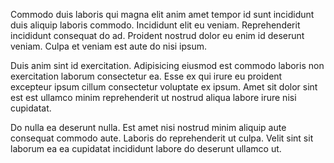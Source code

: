 Commodo duis laboris qui magna elit anim amet tempor id sunt incididunt duis aliquip laboris commodo. Incididunt elit eu veniam. Reprehenderit incididunt consequat do ad. Proident nostrud dolor eu enim id deserunt veniam. Culpa et veniam est aute do nisi ipsum.

Duis anim sint id exercitation. Adipisicing eiusmod est commodo laboris non exercitation laborum consectetur ea. Esse ex qui irure eu proident excepteur ipsum cillum consectetur voluptate ex ipsum. Amet sit dolor sint est est ullamco minim reprehenderit ut nostrud aliqua labore irure nisi cupidatat.

Do nulla ea deserunt nulla. Est amet nisi nostrud minim aliquip aute consequat commodo aute. Laboris do reprehenderit ut culpa. Velit sint sit laborum ea ea cupidatat incididunt labore do deserunt ullamco ut.